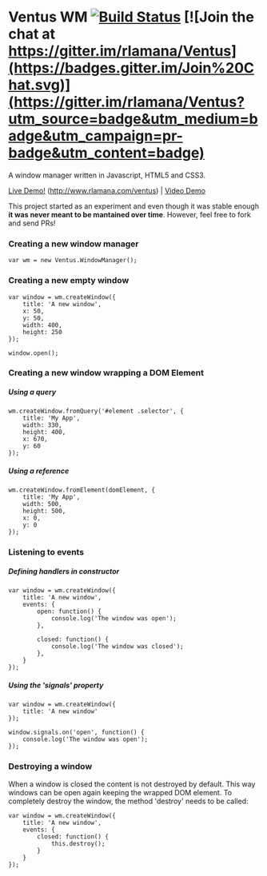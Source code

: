 Ventus WM [![Build Status](https://travis-ci.org/rlamana/Ventus.svg?branch=master)](https://travis-ci.org/rlamana/Ventus) [![Join the chat at https://gitter.im/rlamana/Ventus](https://badges.gitter.im/Join%20Chat.svg)](https://gitter.im/rlamana/Ventus?utm_source=badge&utm_medium=badge&utm_campaign=pr-badge&utm_content=badge)
===========================

A window manager written in Javascript, HTML5 and CSS3.

<a href="http://www.rlamana.com/ventus">Live Demo!</a> (http://www.rlamana.com/ventus) | <a href="https://vimeo.com/62041866">Video Demo</a>

This project started as an experiment and even though it was stable enough **it was never meant to be mantained over time**. However, feel free to fork and send PRs!

### Creating a new window manager

	var wm = new Ventus.WindowManager();
	
### Creating a new empty window

	var window = wm.createWindow({
		title: 'A new window',
		x: 50,
		y: 50,
		width: 400,
		height: 250
	});
	
	window.open();
	
### Creating a new window wrapping a DOM Element

##### Using a query
	wm.createWindow.fromQuery('#element .selector', {
		title: 'My App',
		width: 330,
		height: 400,
		x: 670,
		y: 60
	});
	
##### Using a reference
	wm.createWindow.fromElement(domElement, {
		title: 'My App',
		width: 500,
		height: 500,
		x: 0,
		y: 0
	});

### Listening to events

##### Defining handlers in constructor
	var window = wm.createWindow({
		title: 'A new window',
		events: {
			open: function() {
				console.log('The window was open');
			},
			
			closed: function() {
				console.log('The window was closed');
			},
		}
	});

##### Using the 'signals' property
	var window = wm.createWindow({
		title: 'A new window'
	});
	
	window.signals.on('open', function() {
		console.log('The window was open');
	});
	
### Destroying a window
When a window is closed the content is not destroyed by default. This way windows can be open again keeping the wrapped DOM element. To completely destroy the window, the method 'destroy' needs to be called:

	var window = wm.createWindow({
		title: 'A new window',
		events: {
			closed: function() {
				this.destroy();
			}
		}
	});
